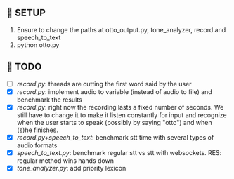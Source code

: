 ## :space_invader: SETUP
1. Ensure to change the paths at otto_output.py, tone_analyzer, record and speech_to_text
2. python otto.py

## :octopus: TODO
- [ ] *record.py*: threads are cutting the first word said by the user
- [x] *record.py*: implement audio to variable (instead of audio to file) and benchmark the results
- [x] *record.py*: right now the recording lasts a fixed number of seconds. We still have to change it to make it listen constantly for input and recognize when the user starts to speak (possibly by saying "otto") and when (s)he finishes.
- [x] *record.py+speech_to_text*: benchmark stt time with several types of audio formats 
- [x] *speech_to_text.py*: benchmark regular stt vs stt with websockets. RES: regular method wins hands down
- [x] *tone_analyzer.py*: add priority lexicon
